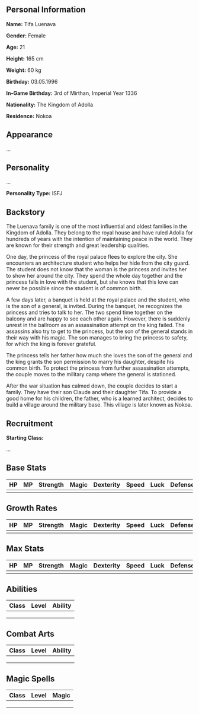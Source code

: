 ## Personal Information

**Name:** Tifa Luenava

**Gender:** Female

**Age:** 21

**Height:** 165 cm

**Weight:** 60 kg

**Birthday:** 03.05.1996

**In-Game Birthday:** 3rd of Mirthan, Imperial Year 1336

**Nationality:** The Kingdom of Adolla

**Residence:** Nokoa

## Appearance

...

## Personality

...

**Personality Type:** ISFJ

## Backstory

The Luenava family is one of the most influential and oldest families in the Kingdom of Adolla. They belong to the royal house and have ruled Adolla for hundreds of years with the intention of maintaining peace in the world. They are known for their strength and great leadership qualities.

One day, the princess of the royal palace flees to explore the city. She encounters an architecture student who helps her hide from the city guard. The student does not know that the woman is the princess and invites her to show her around the city. They spend the whole day together and the princess falls in love with the student, but she knows that this love can never be possible since the student is of common birth.

A few days later, a banquet is held at the royal palace and the student, who is the son of a general, is invited. During the banquet, he recognizes the princess and tries to talk to her. The two spend time together on the balcony and are happy to see each other again. However, there is suddenly unrest in the ballroom as an assassination attempt on the king failed. The assassins also try to get to the princess, but the son of the general stands in their way with his magic. The son manages to bring the princess to safety, for which the king is forever grateful.

The princess tells her father how much she loves the son of the general and the king grants the son permission to marry his daughter, despite his common birth. To protect the princess from further assassination attempts, the couple moves to the military camp where the general is stationed.

After the war situation has calmed down, the couple decides to start a family. They have their son Claude and their daughter Tifa. To provide a good home for his children, the father, who is a learned architect, decides to build a village around the military base. This village is later known as Nokoa.

## Recruitment

**Starting Class:**

...

## Base Stats

| HP   | MP   | Strength | Magic | Dexterity | Speed | Luck | Defense | Resistance |
| ---- | ---- | -------- | ----- | --------- | ----- | ---- | ------- | ---------- |
|      |      |          |       |           |       |      |         |            |

## Growth Rates

| HP   | MP   | Strength | Magic | Dexterity | Speed | Luck | Defense | Resistance |
| ---- | ---- | -------- | ----- | --------- | ----- | ---- | ------- | ---------- |
|      |      |          |       |           |       |      |         |            |

## Max Stats

| HP   | MP   | Strength | Magic | Dexterity | Speed | Luck | Defense | Resistance |
| ---- | ---- | -------- | ----- | --------- | ----- | ---- | ------- | ---------- |
|      |      |          |       |           |       |      |         |            |

## Abilities

| Class | Level | Ability |
| ----- | ----- | ------- |
|       |       |         |
|       |       |         |
|       |       |         |

## Combat Arts

| Class | Level | Ability |
| ----- | ----- | ------- |
|       |       |         |
|       |       |         |
|       |       |         |

## Magic Spells

| Class | Level | Magic |
| ----- | ----- | ----- |
|       |       |       |
|       |       |       |
|       |       |       |